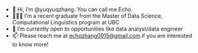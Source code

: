 - 👋 Hi, I’m @yuqyuqzhang. You can call me Echo.
- 👩🏻‍💻 I’m a recent graduate from the Master of Data Science, Computational Linguistics program at UBC 
- 🌱 I’m currently open to opportunities like data analyst/data engineer
- 📫 Please reach me at echozhang0915@gmail.com if you are interested to know more!

<!---
yuqyuqzhang/yuqyuqzhang is a ✨ special ✨ repository because its `README.md` (this file) appears on your GitHub profile.
You can click the Preview link to take a look at your changes.
--->
